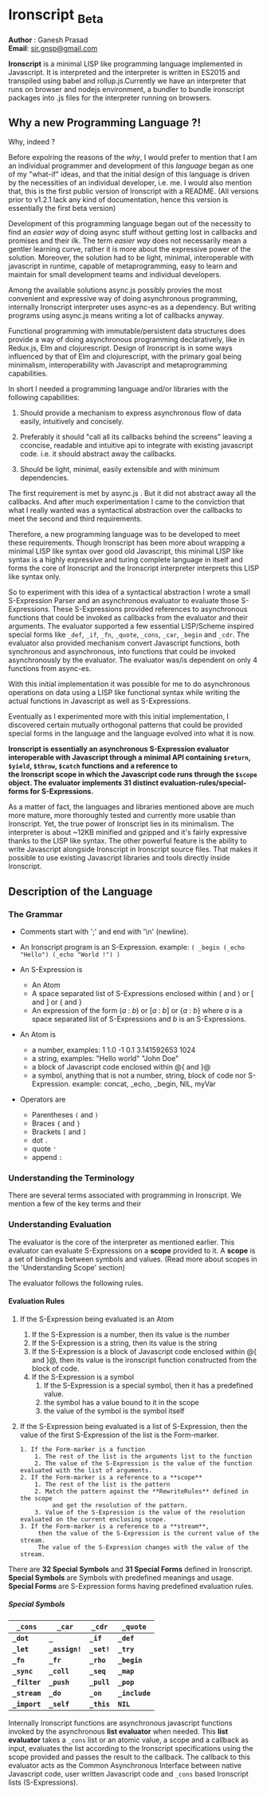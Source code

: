 # Ironscript <sub>Beta</sub>

**Author** : Ganesh Prasad   
**Email**: sir.gnsp@gmail.com


**Ironscript** is a minimal LISP like programming language implemented in Javascript. 
It is interpreted and the interpreter is written in ES2015 and transpiled using babel 
and rollup.js.Currently we have an interpreter that runs on browser and nodejs 
environment, a bundler to bundle ironscript packages into .js files for the interpreter 
running on browsers. 

## Why a new Programming Language ?!

Why, indeed ?

Before expolring the reasons of the *why*, I would prefer to mention that I am an individual
programmer and development of this *language* began as one of my "what-if" ideas, and that the 
initial design of this language is driven by the necessities of an individual developer, i.e. me.
I would also mention that, this is the first public version of Ironscript with a README. (All
versions prior to v1.2.1 lack any kind of documentation, hence this version is essentially the
first beta version)

Development of this programming language began out of the necessity to find an *easier way*
of doing async stuff without getting lost in callbacks and promises and their ilk. The term 
*easier way* does not necessarily mean a gentler learning curve, rather it is more about the 
expressive power of the solution. Moreover, the solution had to be light, minimal, 
interoperable with javascript in runtime, capable of metaprogramming, easy to learn and 
maintain for small development teams and individual developers.

Among the available solutions async.js possibly provies the most convenient and expressive
way of doing asynchronous programming, internally Ironscript interpreter uses async-es as a
dependency. But writing programs using async.js means writing a lot of callbacks anyway.

Functional programming with immutable/persistent data structures does provide a way of doing
asynchronous programming declaratively, like in Redux.js, Elm and clojurescript. Design of 
Ironscript is in some ways influenced by that of Elm and clojurescript, with the primary goal 
being minimalism, interoperability with Javascript and metaprogramming capabilities. 

In short I needed a programming language and/or libraries with the following capabilities:
	
1. Should provide a mechanism to express asynchronous flow of data easily, intuitively and concisely.
	
2. Preferably it should "call all its callbacks behind the screens" leaving a cconcise, readable
	 and intuitive api to integrate with existing javascript code.
	 i.e. it should abstract away the callbacks.
	
3. Should be light, minimal, easily extensible and with minimum dependencies.

The first requirement is met by async.js . But it did not abstract away all the callbacks. And after
much experimentation I came to the conviction that what I really wanted was a syntactical abstraction
over the callbacks to meet the second and third requirements. 

Therefore, a new programming language was to be developed to meet these requirements. 
Though Ironscript has been more about wrapping a minimal LISP like syntax over good old 
Javascript, this minimal LISP like syntax is a highly expressive and turing complete language
in itself and forms the core of Ironscript and the Ironscript interpreter interprets this
LISP like syntax only.

So to experiment with this idea of a syntactical abstraction I wrote a small S-Expression Parser 
and an asynchronous evaluator to evaluate those S-Expressions. These S-Expressions provided 
references to asynchronous functions that could be invoked as callbacks from the evaluator 
and their arguments. The evaluator supported a few essential LISP/Scheme inspired special forms 
like `_def`, `_if`, `_fn`, `_quote`, `_cons`, `_car`, `_begin` and `_cdr`. The evaluator also 
provided mechanism convert Javascript functions, both synchronous and asynchronous, into functions 
that could be invoked asynchronously by the evaluator. The evaluator was/is dependent on only 
4 functions from async-es.

With this initial implementation it was possible for me to do asynchronous operations on data using
a LISP like functional syntax while writing the actual functions in Javascript as well as S-Expressions.

Eventually as I experimented more with this initial implementation, I discovered certain mutually
orthogonal patterns that could be provided special forms in the language and the language evolved into
what it is now.

**Ironscript is essentially an asynchronous S-Expression evaluator interoperable with Javascript
through a minimal API containing `$return`, `$yield`, `$throw`, `$catch` functions and a reference to  
the Ironscript scope in which the Javascript code runs through the `$scope` object. The evaluator
implements 31 distinct evaluation-rules/special-forms for S-Expressions.**

As a matter of fact, the languages and libraries mentioned above are much more mature, more
thoroughly tested and currently more usable than Ironscript. Yet, the true power of Ironscript
lies in its minimalism. The interpreter is about ~12KB minified and gzipped and it's fairly
expressive thanks to the LISP like syntax. The other powerful feature is the ability to write
Javascript alongside Ironscript in Ironscript source files. That makes it possible to use 
existing Javascript libraries and tools directly inside Ironscript. 



## Description of the Language

### The Grammar

* Comments start with ';' and end with '\n' (newline).
* An Ironscript program is an S-Expression. example: `( _begin (_echo "Hello") (_echo "World !") )`
*	An S-Expression is
	+ An Atom
	+ A space separated list of S-Expressions enclosed within ( and ) or [ and ] or { and }
	+ An expression of the form (*a* : *b*) or [*a* : *b*] or {*a* : *b*} 
		where *a* is a space separated list of S-Expressions and *b* is an S-Expressions.
* An Atom is 
	+ a number, examples: 1 1.0 -1 0.1 3.141592653 1024
	+ a string, examples: "Hello world" "John Doe"
	+ a block of Javascript code enclosed within @{ and }@
	+ a symbol, anything that is not a number, string, block of code nor S-Expression. example: concat, _echo, _begin, NIL, myVar

* Operators are
	+ Parentheses `(` and `)`
	+ Braces `{` and `}` 
	+ Brackets `[` and `]`
	+ dot `.`
	+ quote `'`
	+ append `:`


### Understanding the Terminology

There are several terms associated with programming in Ironscript. We mention a few of the key
terms and their 



### Understanding Evaluation

The evaluator is the core of the interpreter as mentioned earlier. This evaluator can evaluate S-Expressions 
on a **scope** provided to it. A **scope** is a set of bindings between symbols and values. (Read more about
scopes in the 'Understanding Scope' section)

The evaluator follows the following rules.

#### Evaluation Rules

1. If the S-Expression being evaluated is an Atom 
	1. If the S-Expression is a number, then its value is the number
	2. If the S-Expression is a string, then its value is the string
	3. If the S-Expression is a block of Javascript code enclosed within @{ and }@, 
		then its value is the ironscript function constructed from the block of code.
	4.	If the S-Expression is a symbol
		1. If the S-Expression is a special symbol, then it has a predefined value.
		2. the symbol has a value bound to it in the scope
		3. the value of the symbol is the symbol itself

2. 	If the S-Expression being evaluated is a list of S-Expression, 
	 	then the value of the first S-Expression of the list is the Form-marker.

	 	1. If the Form-marker is a function
	 		1. The rest of the list is the arguments list to the function
			2. The value of the S-Expression is the value of the function evaluated with the list of arguments.
		2. If the Form-marker is a reference to a **scope**
			1. The rest of the list is the pattern
			2. Match the pattern against the **RewriteRules** defined in the scope 
				 and get the resolution of the pattern.
			3. Value of the S-Expression is the value of the resolution evaluated on the current enclosing scope.
		3. If the Form-marker is a reference to a **stream**, 
			 then the value of the S-Expression is the current value of the stream.
			 The value of the S-Expression changes with the value of the stream.

			
			




	
There are **32 Special Symbols** and **31 Special Forms** defined in Ironscript. **Special Symbols** are Symbols
with predefined meanings and usage. **Special Forms** are S-Expression forms having predefined evaluation rules.

##### Special Symbols

**`_cons`**		|		**`_car`**		|		**`_cdr`**		|		**`_quote`**
--------------|-----------------|-----------------|---------------
**`_dot`**		|		**`_`**				|		**`_if`**			|		**`_def`**
**`_let`**		|		**`_assign!`**|		**`_set!`**		|		**`_try`**
**`_fn`**			|		**`_fr`**			|		**`_rho`**		|		**`_begin`**
**`_sync`**		| 	**`_coll`**		|		**`_seq`**		|		**`_map`**
**`_filter`**	|		**`_push`**		|		**`_pull`**		|		**`_pop`**
**`_stream`**	|		**`_do`**			|		**`_on`**			|		**`_include`**
**`_import`**	|		**`_self`**		|		**`_this`**		|		**`NIL`**


Internally Ironscript functions are asynchronous javascript functions invoked by the asynchronous 
**list evaluator** when needed. This **list evaluator** takes a `_cons` list or an atomic value, 
a scope and a callback as input, evaluates the list according to the Ironscript specifications using 
the scope provided and passes the result to the callback. The callback to this evaluator acts as the
Common Asynchronous Interface between native Javascript code, user written Javascript code and `_cons`
based Ironscript lists (S-Expressions). 

